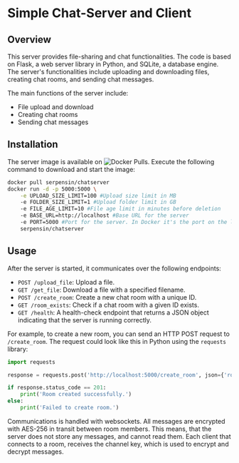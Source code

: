 # Simple Chat-Server and Client

## Overview

This server provides file-sharing and chat functionalities. The code is based on Flask, a web server library in Python, and SQLite, a database engine. The server's functionalities include uploading and downloading files, creating chat rooms, and sending chat messages.

The main functions of the server include:

- File upload and download
- Creating chat rooms
- Sending chat messages

## Installation

The server image is available on ![Docker Pulls](https://img.shields.io/docker/pulls/serpensin/chatserver?logo=docker&label=Docker%20Hub&link=https%3A%2F%2Fhub.docker.com%2Frepository%2Fdocker%2Fserpensin%2Fchatserver%2Fgeneral). Execute the following command to download and start the image:

```bash
docker pull serpensin/chatserver
docker run -d -p 5000:5000 \
    -e UPLOAD_SIZE_LIMIT=100 #Upload size limit in MB
    -e FOLDER_SIZE_LIMIT=1 #Upload folder limit in GB
    -e FILE_AGE_LIMIT=10 #File age limit in minutes before deletion
    -e BASE_URL=http://localhost #Base URL for the server
    -e PORT=5000 #Port for the server. In Docker it's the port on the left side
    serpensin/chatserver
```


## Usage

After the server is started, it communicates over the following endpoints:

- `POST /upload_file`: Upload a file.
- `GET /get_file`: Download a file with a specified filename.
- `POST /create_room`: Create a new chat room with a unique ID.
- `GET /room_exists`: Check if a chat room with a given ID exists.
- `GET /health`: A health-check endpoint that returns a JSON object indicating that the server is running correctly.

For example, to create a new room, you can send an HTTP POST request to `/create_room`. The request could look like this in Python using the `requests` library:

```python
import requests

response = requests.post('http://localhost:5000/create_room', json={'room_id': 'example_room'})

if response.status_code == 201:
    print('Room created successfully.')
else:
    print('Failed to create room.')
```

Communications is handled with websockets. All messages are encrypted with AES-256 in transit between room members.
This means, that the server does not store any messages, and cannot read them. Each client that connects to a room, receives the channel key, which is used to encrypt and decrypt messages.
